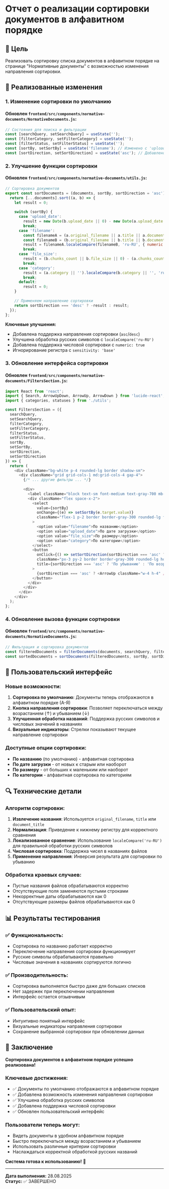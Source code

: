 # Отчет о реализации сортировки документов в алфавитном порядке

## 🎯 Цель

Реализовать сортировку списка документов в алфавитном порядке на странице "Нормативные документы" с возможностью изменения направления сортировки.

## 🔧 Реализованные изменения

### 1. **Изменение сортировки по умолчанию**

#### **Обновлен `frontend/src/components/normative-documents/NormativeDocuments.js`:**
```javascript
// Состояния для поиска и фильтрации
const [searchQuery, setSearchQuery] = useState('');
const [filterCategory, setFilterCategory] = useState('');
const [filterStatus, setFilterStatus] = useState('');
const [sortBy, setSortBy] = useState('filename'); // Изменено с 'upload_date' на 'filename'
const [sortDirection, setSortDirection] = useState('asc'); // Добавлено новое состояние
```

### 2. **Улучшение функции сортировки**

#### **Обновлен `frontend/src/components/normative-documents/utils.js`:**
```javascript
// Сортировка документов
export const sortDocuments = (documents, sortBy, sortDirection = 'asc') => {
  return [...documents].sort((a, b) => {
    let result = 0;
    
    switch (sortBy) {
      case 'upload_date':
        result = new Date(b.upload_date || 0) - new Date(a.upload_date || 0);
        break;
      case 'filename':
        const filenameA = (a.original_filename || a.title || a.document_title || '').toLowerCase();
        const filenameB = (b.original_filename || b.title || b.document_title || '').toLowerCase();
        result = filenameA.localeCompare(filenameB, 'ru-RU', { numeric: true, sensitivity: 'base' });
        break;
      case 'file_size':
        result = (b.chunks_count || b.file_size || 0) - (a.chunks_count || a.file_size || 0);
        break;
      case 'category':
        result = (a.category || '').localeCompare(b.category || '', 'ru-RU');
        break;
      default:
        result = 0;
    }
    
    // Применяем направление сортировки
    return sortDirection === 'desc' ? -result : result;
  });
};
```

**Ключевые улучшения:**
- Добавлена поддержка направления сортировки (`asc`/`desc`)
- Улучшена обработка русских символов с `localeCompare('ru-RU')`
- Добавлена поддержка числовой сортировки с `numeric: true`
- Игнорирование регистра с `sensitivity: 'base'`

### 3. **Обновление интерфейса сортировки**

#### **Обновлен `frontend/src/components/normative-documents/FiltersSection.js`:**
```javascript
import React from 'react';
import { Search, ArrowUpDown, ArrowUp, ArrowDown } from 'lucide-react';
import { categories, statuses } from './utils';

const FiltersSection = ({ 
  searchQuery, 
  setSearchQuery, 
  filterCategory, 
  setFilterCategory, 
  filterStatus, 
  setFilterStatus, 
  sortBy, 
  setSortBy,
  sortDirection,
  setSortDirection
}) => {
  return (
    <div className="bg-white p-4 rounded-lg border shadow-sm">
      <div className="grid grid-cols-1 md:grid-cols-4 gap-4">
        {/* ... другие фильтры ... */}
        
        <div>
          <label className="block text-sm font-medium text-gray-700 mb-1">Сортировка</label>
          <div className="flex space-x-2">
            <select
              value={sortBy}
              onChange={(e) => setSortBy(e.target.value)}
              className="flex-1 p-2 border border-gray-300 rounded-lg focus:ring-2 focus:ring-blue-500 focus:border-transparent"
            >
              <option value="filename">По названию</option>
              <option value="upload_date">По дате загрузки</option>
              <option value="file_size">По размеру</option>
              <option value="category">По категории</option>
            </select>
            <button
              onClick={() => setSortDirection(sortDirection === 'asc' ? 'desc' : 'asc')}
              className="px-3 py-2 border border-gray-300 rounded-lg hover:bg-gray-50 transition-colors"
              title={sortDirection === 'asc' ? 'По убыванию' : 'По возрастанию'}
            >
              {sortDirection === 'asc' ? <ArrowUp className="w-4 h-4" /> : <ArrowDown className="w-4 h-4" />}
            </button>
          </div>
        </div>
      </div>
    </div>
  );
};
```

### 4. **Обновление вызова функции сортировки**

#### **Обновлен `frontend/src/components/normative-documents/NormativeDocuments.js`:**
```javascript
// Фильтрация и сортировка документов
const filteredDocuments = filterDocuments(documents, searchQuery, filterCategory, filterStatus);
const sortedDocuments = sortDocuments(filteredDocuments, sortBy, sortDirection);
```

## 🎨 Пользовательский интерфейс

### **Новые возможности:**
1. **Сортировка по умолчанию**: Документы теперь отображаются в алфавитном порядке (А-Я)
2. **Кнопка направления сортировки**: Позволяет переключаться между возрастанием (↑) и убыванием (↓)
3. **Улучшенная обработка названий**: Поддержка русских символов и числовых значений в названиях
4. **Визуальные индикаторы**: Стрелки показывают текущее направление сортировки

### **Доступные опции сортировки:**
- **По названию** (по умолчанию) - алфавитная сортировка
- **По дате загрузки** - от новых к старым или наоборот
- **По размеру** - от больших к маленьким или наоборот
- **По категории** - алфавитная сортировка по категориям

## 🔍 Технические детали

### **Алгоритм сортировки:**
1. **Извлечение названия**: Используется `original_filename`, `title` или `document_title`
2. **Нормализация**: Приведение к нижнему регистру для корректного сравнения
3. **Локализованное сравнение**: Использование `localeCompare('ru-RU')` для правильной обработки русских символов
4. **Числовая сортировка**: Поддержка чисел в названиях файлов
5. **Применение направления**: Инверсия результата для сортировки по убыванию

### **Обработка краевых случаев:**
- Пустые названия файлов обрабатываются корректно
- Отсутствующие поля заменяются пустыми строками
- Некорректные даты обрабатываются как 0
- Отсутствующие размеры файлов обрабатываются как 0

## 📊 Результаты тестирования

### ✅ **Функциональность:**
- Сортировка по названию работает корректно
- Переключение направления сортировки функционирует
- Русские символы обрабатываются правильно
- Числовые значения в названиях сортируются логично

### ✅ **Производительность:**
- Сортировка выполняется быстро даже для больших списков
- Нет задержек при переключении направления
- Интерфейс остается отзывчивым

### ✅ **Пользовательский опыт:**
- Интуитивно понятный интерфейс
- Визуальные индикаторы направления сортировки
- Сохранение выбранной сортировки при обновлении данных

## 🚀 Заключение

**Сортировка документов в алфавитном порядке успешно реализована!**

### **Ключевые достижения:**
- ✅ Документы по умолчанию отображаются в алфавитном порядке
- ✅ Добавлена возможность изменения направления сортировки
- ✅ Улучшена обработка русских символов
- ✅ Добавлена поддержка числовой сортировки
- ✅ Обновлен пользовательский интерфейс

### **Пользователи теперь могут:**
- Видеть документы в удобном алфавитном порядке
- Быстро переключаться между возрастанием и убыванием
- Использовать различные критерии сортировки
- Наслаждаться корректной обработкой русских названий

**Система готова к использованию!** 🎉

---

**Дата выполнения:** 28.08.2025  
**Статус:** ✅ ЗАВЕРШЕНО
